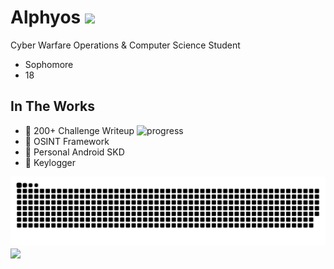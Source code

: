 # Alphyos ![](https://komarev.com/ghpvc/?username=alphyos&color=ff88bf)
Cyber Warfare Operations & Computer Science Student
- Sophomore
- 18

## In The Works
- 🥇 200+ Challenge Writeup ![progress](https://progress-bar.dev/85/?scale=248&title=Uploaded:&suffix=/248&color=ff88bf)
- 🔎 OSINT Framework
- 📱 Personal Android SKD
- 🌲 Keylogger <!---delayed 1/11-->
<picture>
  <source media="(prefers-color-scheme: dark)" srcset="https://raw.githubusercontent.com/alphyos/alphyos/output/github-contribution-grid-snake-dark.svg">
  <source media="(prefers-color-scheme: light)" srcset="https://raw.githubusercontent.com/alphyos/alphyos/output/github-contribution-grid-snake.svg">
  <img alt="github contribution grid snake animation" src="https://raw.githubusercontent.com/platane/platane/output/github-contribution-grid-snake.svg">
</picture>


<a>
  <img align="center" src="https://github-readme-stats.vercel.app/api?username=alphyos&show_icons=true&theme=omni&rank_icon=github&include_all_commit=true"/>
</a>
